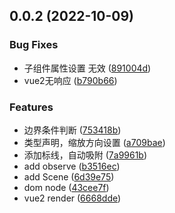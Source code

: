 ## 0.0.2 (2022-10-09)


### Bug Fixes

* 子组件属性设置 无效 ([891004d](https://github.com/SepVeneto/free-dom/commit/891004d9636840f84ebe165fcbc4385fed84e68a))
* vue2无响应 ([b790b66](https://github.com/SepVeneto/free-dom/commit/b790b66a201a054ec2db4c7f17ce950984696ea4))


### Features

* 边界条件判断 ([753418b](https://github.com/SepVeneto/free-dom/commit/753418b4c3f0f890565dd5ecd00ba745c543354c))
* 类型声明，缩放方向设置 ([a709bae](https://github.com/SepVeneto/free-dom/commit/a709bae3e95a0d2cc6f2a5be2900cfcf2b583d2c))
* 添加标线，自动吸附 ([7a9961b](https://github.com/SepVeneto/free-dom/commit/7a9961b2fb9567235e5b02103114cb95a4661689))
* add observe ([b3516ec](https://github.com/SepVeneto/free-dom/commit/b3516ecdc72c78bde553857ce5ea9ff3d4cfff2a))
* add Scene ([6d39e75](https://github.com/SepVeneto/free-dom/commit/6d39e7543c6729291d7c6e9eee2ac51ab33d34f9))
* dom node ([43cee7f](https://github.com/SepVeneto/free-dom/commit/43cee7f84053f513c8f5320c78d28465ea47846b))
* vue2 render ([6668dde](https://github.com/SepVeneto/free-dom/commit/6668dde0b3e6f2c75b01df1d88f803a922b0a99e))



